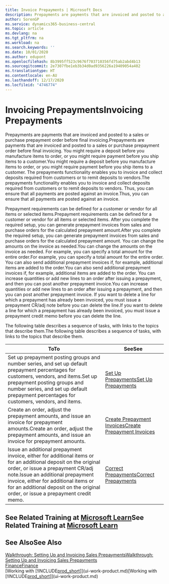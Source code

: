 ```yaml
---
title: Invoice Prepayments | Microsoft Docs
description: Prepayments are payments that are invoiced and posted to a sales or purchase prepayment order before final invoicing. You might require a deposit before you manufacture items to order, or you might require payment before you ship items to a customer. The prepayments functionality enables you to invoice and collect deposits required from customers or to remit deposits to vendors. Thus, you can ensure that all payments are posted against an invoice.
author: SorenGP
ms.service: dynamics365-business-central
ms.topic: article
ms.devlang: na
ms.tgt_pltfrm: na
ms.workload: na
ms.search.keywords: ''
ms.date: 10/01/2020
ms.author: edupont
ms.openlocfilehash: 8b3995ff523c9676f703710356fd75ab2abd4b13
ms.sourcegitcommit: 2e7307fbe1eb3b34d0ad9356226a19409054a402
ms.translationtype: HT
ms.contentlocale: en-AU
ms.lasthandoff: 12/17/2020
ms.locfileid: "4746774"
---
```

# <a name="invoicing-prepayments"></a><span data-ttu-id="8623e-106">Invoicing Prepayments</span><span class="sxs-lookup"><span data-stu-id="8623e-106">Invoicing Prepayments</span></span>

<span data-ttu-id="8623e-107">Prepayments are payments that are invoiced and posted to a sales or purchase prepayment order before final invoicing.</span><span class="sxs-lookup"><span data-stu-id="8623e-107">Prepayments are payments that are invoiced and posted to a sales or purchase prepayment order before final invoicing.</span></span> <span data-ttu-id="8623e-108">You might require a deposit before you manufacture items to order, or you might require payment before you ship items to a customer.</span><span class="sxs-lookup"><span data-stu-id="8623e-108">You might require a deposit before you manufacture items to order, or you might require payment before you ship items to a customer.</span></span> <span data-ttu-id="8623e-109">The prepayments functionality enables you to invoice and collect deposits required from customers or to remit deposits to vendors.</span><span class="sxs-lookup"><span data-stu-id="8623e-109">The prepayments functionality enables you to invoice and collect deposits required from customers or to remit deposits to vendors.</span></span> <span data-ttu-id="8623e-110">Thus, you can ensure that all payments are posted against an invoice.</span><span class="sxs-lookup"><span data-stu-id="8623e-110">Thus, you can ensure that all payments are posted against an invoice.</span></span>  

 <span data-ttu-id="8623e-111">Prepayment requirements can be defined for a customer or vendor for all items or selected items.</span><span class="sxs-lookup"><span data-stu-id="8623e-111">Prepayment requirements can be defined for a customer or vendor for all items or selected items.</span></span> <span data-ttu-id="8623e-112">After you complete the required setup, you can generate prepayment invoices from sales and purchase orders for the calculated prepayment amount.</span><span class="sxs-lookup"><span data-stu-id="8623e-112">After you complete the required setup, you can generate prepayment invoices from sales and purchase orders for the calculated prepayment amount.</span></span> <span data-ttu-id="8623e-113">You can change the amounts on the invoice as needed.</span><span class="sxs-lookup"><span data-stu-id="8623e-113">You can change the amounts on the invoice as needed.</span></span> <span data-ttu-id="8623e-114">For example, you can specify a total amount for the entire order.</span><span class="sxs-lookup"><span data-stu-id="8623e-114">For example, you can specify a total amount for the entire order.</span></span> <span data-ttu-id="8623e-115">You can also send additional prepayment invoices if, for example, additional items are added to the order.</span><span class="sxs-lookup"><span data-stu-id="8623e-115">You can also send additional prepayment invoices if, for example, additional items are added to the order.</span></span> <span data-ttu-id="8623e-116">You can increase quantities or add new lines to an order after issuing a prepayment, and then you can post another prepayment invoice.</span><span class="sxs-lookup"><span data-stu-id="8623e-116">You can increase quantities or add new lines to an order after issuing a prepayment, and then you can post another prepayment invoice.</span></span> <span data-ttu-id="8623e-117">If you want to delete a line for which a prepayment has already been invoiced, you must issue a prepayment CR/adj note before you can delete the line.</span><span class="sxs-lookup"><span data-stu-id="8623e-117">If you want to delete a line for which a prepayment has already been invoiced, you must issue a prepayment credit memo before you can delete the line.</span></span>  

 <span data-ttu-id="8623e-118">The following table describes a sequence of tasks, with links to the topics that describe them.</span><span class="sxs-lookup"><span data-stu-id="8623e-118">The following table describes a sequence of tasks, with links to the topics that describe them.</span></span>

|<span data-ttu-id="8623e-119">**To**</span><span class="sxs-lookup"><span data-stu-id="8623e-119">**To**</span></span>|<span data-ttu-id="8623e-120">**See**</span><span class="sxs-lookup"><span data-stu-id="8623e-120">**See**</span></span>|  
|------------|-------------|  
|<span data-ttu-id="8623e-121">Set up prepayment posting groups and number series, and set up default prepayment percentages for customers, vendors, and items.</span><span class="sxs-lookup"><span data-stu-id="8623e-121">Set up prepayment posting groups and number series, and set up default prepayment percentages for customers, vendors, and items.</span></span>|[<span data-ttu-id="8623e-122">Set Up Prepayments</span><span class="sxs-lookup"><span data-stu-id="8623e-122">Set Up Prepayments</span></span>](finance-set-up-prepayments.md)|
|<span data-ttu-id="8623e-123">Create an order, adjust the prepayment amounts, and issue an invoice for prepayment amounts.</span><span class="sxs-lookup"><span data-stu-id="8623e-123">Create an order, adjust the prepayment amounts, and issue an invoice for prepayment amounts.</span></span>|[<span data-ttu-id="8623e-124">Create Prepayment Invoices</span><span class="sxs-lookup"><span data-stu-id="8623e-124">Create Prepayment Invoices</span></span>](finance-how-to-create-prepayment-invoices.md)|  
|<span data-ttu-id="8623e-125">Issue an additional prepayment invoice, either for additional items or for an additional deposit on the original order, or issue a prepayment CR/adj note.</span><span class="sxs-lookup"><span data-stu-id="8623e-125">Issue an additional prepayment invoice, either for additional items or for an additional deposit on the original order, or issue a prepayment credit memo.</span></span>|[<span data-ttu-id="8623e-126">Correct Prepayments</span><span class="sxs-lookup"><span data-stu-id="8623e-126">Correct Prepayments</span></span>](finance-how-to-correct-prepayments.md)|  

## <a name="see-related-training-at-microsoft-learn"></a><span data-ttu-id="8623e-127">See Related Training at [Microsoft Learn](/learn/modules/prepayment-invoices-dynamics-365-business-central/index)</span><span class="sxs-lookup"><span data-stu-id="8623e-127">See Related Training at [Microsoft Learn](/learn/modules/prepayment-invoices-dynamics-365-business-central/index)</span></span>

## <a name="see-also"></a><span data-ttu-id="8623e-128">See Also</span><span class="sxs-lookup"><span data-stu-id="8623e-128">See Also</span></span>

[<span data-ttu-id="8623e-129">Walkthrough: Setting Up and Invoicing Sales Prepayments</span><span class="sxs-lookup"><span data-stu-id="8623e-129">Walkthrough: Setting Up and Invoicing Sales Prepayments</span></span>](walkthrough-setting-up-and-invoicing-sales-prepayments.md)  
[<span data-ttu-id="8623e-130">Finance</span><span class="sxs-lookup"><span data-stu-id="8623e-130">Finance</span></span>](finance.md)  
<span data-ttu-id="8623e-131">[Working with [!INCLUDE[prod_short](includes/prod_short.md)]](ui-work-product.md)</span><span class="sxs-lookup"><span data-stu-id="8623e-131">[Working with [!INCLUDE[prod_short](includes/prod_short.md)]](ui-work-product.md)</span></span>  
